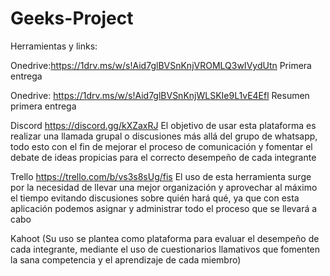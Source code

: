 # Geeks-Project
Herramientas y links:

Onedrive:https://1drv.ms/w/s!Aid7glBVSnKnjVROMLQ3wIVydUtn Primera entrega

Onedrive: https://1drv.ms/w/s!Aid7glBVSnKnjWLSKIe9L1vE4Efl Resumen primera entrega

Discord https://discord.gg/kXZaxRJ El objetivo de usar esta plataforma es realizar una llamada grupal o discusiones más allá del grupo de whatsapp, todo esto con el fin de mejorar el proceso de comunicación y fomentar el debate de ideas propicias para el correcto desempeño de cada integrante

Trello https://trello.com/b/vs3s8sUg/fis El uso de esta herramienta surge por la necesidad de llevar una mejor organización y aprovechar al máximo el tiempo evitando discusiones sobre quién hará qué, ya que con esta aplicación podemos asignar y administrar todo el proceso que se llevará a cabo

Kahoot (Su uso se plantea como plataforma para evaluar el desempeño de cada integrante, mediante el uso de cuestionarios llamativos que fomenten la sana competencia y el aprendizaje de cada miembro) 
